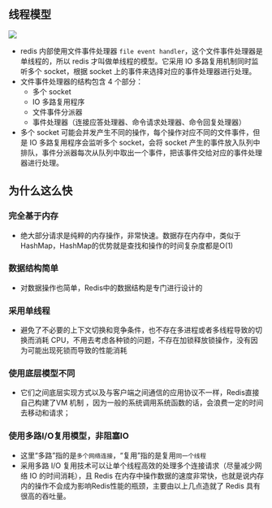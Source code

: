  

## 线程模型
![](https://note.youdao.com/yws/public/resource/a42d64b589bf72a9b682fb50ae6dcebf/xmlnote/07CA32858C34477D95FDBCB7C9604F4D/12637)
- redis 内部使用文件事件处理器 `file event handler`，这个文件事件处理器是单线程的，所以 redis 才叫做单线程的模型。它采用 IO 多路复用机制同时监听多个 socket，根据 socket 上的事件来选择对应的事件处理器进行处理。
- 文件事件处理器的结构包含 4 个部分：
    - 多个 socket
    - IO 多路复用程序
    - 文件事件分派器
    - 事件处理器（连接应答处理器、命令请求处理器、命令回复处理器）
- 多个 socket 可能会并发产生不同的操作，每个操作对应不同的文件事件，但是 IO 多路复用程序会监听多个 socket，会将 socket 产生的事件放入队列中排队，事件分派器每次从队列中取出一个事件，把该事件交给对应的事件处理器进行处理。
## 为什么这么快
### 完全基于内存
- 绝大部分请求是纯粹的内存操作，非常快速。数据存在内存中，类似于HashMap，HashMap的优势就是查找和操作的时间复杂度都是O(1)
### 数据结构简单
- 对数据操作也简单，Redis中的数据结构是专门进行设计的
### 采用单线程
- 避免了不必要的上下文切换和竞争条件，也不存在多进程或者多线程导致的切换而消耗 CPU，不用去考虑各种锁的问题，不存在加锁释放锁操作，没有因为可能出现死锁而导致的性能消耗
### 使用底层模型不同
- 它们之间底层实现方式以及与客户端之间通信的应用协议不一样，Redis直接自己构建了VM 机制 ，因为一般的系统调用系统函数的话，会浪费一定的时间去移动和请求；
### 使用多路I/O复用模型，非阻塞IO
- 这里“多路”指的是`多个网络连接`，“复用”指的是复用`同一个线程`
- 采用多路 I/O 复用技术可以让单个线程高效的处理多个连接请求（尽量减少网络 IO 的时间消耗），且 Redis 在内存中操作数据的速度非常快，也就是说内存内的操作不会成为影响Redis性能的瓶颈，主要由以上几点造就了 Redis 具有很高的吞吐量。




